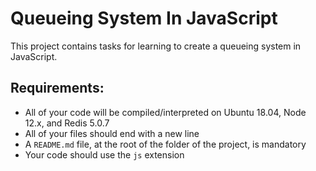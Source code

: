 # Queueing System In JavaScript

This project contains tasks for learning to create a queueing system in JavaScript.

## Requirements:
+ All of your code will be compiled/interpreted on Ubuntu 18.04, Node 12.x, and Redis 5.0.7
+ All of your files should end with a new line
+ A `README.md` file, at the root of the folder of the project, is mandatory
+ Your code should use the `js` extension
